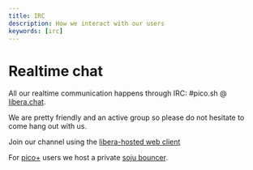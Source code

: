 ```yaml
---
title: IRC
description: How we interact with our users
keywords: [irc]
---
```


# Realtime chat

All our realtime communication happens through IRC: #pico.sh @
[libera.chat](https://libera.chat).

We are pretty friendly and an active group so please do not hesitate to come
hang out with us.

Join our channel using the
[libera-hosted web client](https://web.libera.chat/gamja?autojoin=#pico.sh)

For [pico+](/plus) users we host a private [soju bouncer](/bouncer).
